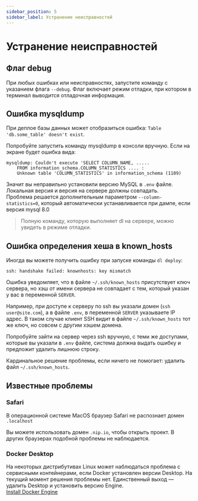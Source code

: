 ```yaml
---
sidebar_position: 5
sidebar_label: Устранение неисправностей
---
```


# Устранение неисправностей

## Флаг debug

При любых ошибках или неисправностях, запустите команду с указанием флага `--debug`. Флаг включает режим отладки, при котором в терминал выводится отладочная информация.

## Ошибка mysqldump

При деплое базы данных может отобразиться ошибка: `Table 'db.some_table' doesn't exist`. 

Попробуйте запустить команду mysqldump в консоли вручную. Если на экране будет ошибка вида:
```text
mysqldump: Couldn't execute 'SELECT COLUMN_NAME, ..... 
    FROM information_schema.COLUMN_STATISTICS .... : 
    Unknown table 'COLUMN_STATISTICS' in information_schema (1109)
```

Значит вы неправильно установили версию MySQL в `.env` файле. Локальная версия и версия на сервере должны совпадать.  
Проблема решается дополнительным параметром `--column-statistics=0`, который автоматически устанавливается при дампе, если версия mysql 8.0

> Полную команду, которую выполняет dl на сервере, можно увидеть в режиме отладки.

## Ошибка определения хеша в known_hosts
Иногда вы можете получить ошибку при запуске команды `dl deploy`:

```text
ssh: handshake failed: knownhosts: key mismatch
```

Ошибка уведомляет, что в файле `~/.ssh/known_hosts` присутствует ключ сервера, но хэш от имени сервера не совпадает с тем, который указан у вас в переменной `SERVER`.

Например, при доступе к серверу по ssh вы указали домен (`ssh user@site.com`), а в файле `.env`, в переменной `SERVER` указываете IP адрес. В таком случае клиент SSH видит в файле `~/.ssh/known_hosts` тот же ключ, но совсем с другим хэшем домена.

Попробуйте зайти на сервер через ssh вручную, с теми же доступами, которые вы указали в `.env` файле, система должна выдать ошибку и предложит удалить лишнюю строку.

Кардинальное решение проблемы, если ничего не помогает: удалить файл `~/.ssh/known_hosts`.

## Известные проблемы

### Safari
В операционной системе MacOS браузер Safari не распознает домен `.localhost`  

Вы можете использовать домен `.nip.io`, чтобы открыть проект. В других браузерах подобной проблемы не наблюдается.

### Docker Desktop
На некоторых дистрибутивах Linux может наблюдаться проблема с сервисными контейнерами, если Docker установлен версии Desktop. На текущий момент решения проблемы нет. Единственный выход — удалить Desktop и установить версию Engine.  
[Install Docker Engine](https://docs.docker.com/engine/install)
